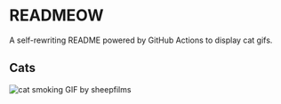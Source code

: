 # READMEOW

A self-rewriting README powered by GitHub Actions to display cat gifs.

## Cats

![cat smoking GIF by sheepfilms](https://media2.giphy.com/media/l0ExdMHUDKteztyfe/200.gif?cid=9acd02daxkpch9aqlofmhrntetnb8y5bnbrc40pgcj8qr3jr&ep=v1_gifs_search&rid=200.gif&ct=g)
